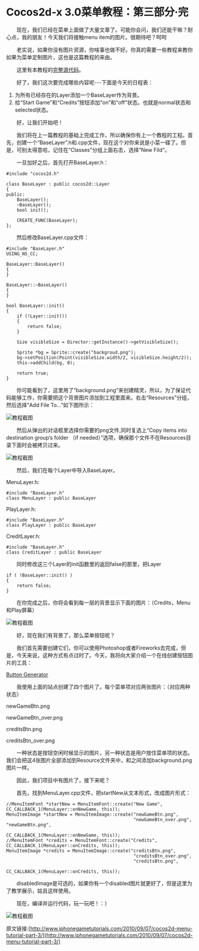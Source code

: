 # Cocos2d-x 3.0菜单教程：第三部分·完

　　现在，我们已经在菜单上面做了大量文章了。可能你会问，我们还能干嘛？耐心点，我的朋友！今天我们将接触menu item的图片。很期待吧？呵呵

　　老实说，如果你没有图片资源，你啥事也做不好。你真的需要一些教程来教你如果为菜单定制图片，这也是这篇教程的来由。

　　这里有本教程的[完整源代码][1]。

　　好了，我们这次要完成哪些内容呢---下面是今天的日程表：

1. 为所有已经存在的Layer添加一个BaseLayer作为背景。
2. 给“Start Game”和“Credits”按钮添加“on”和“off”状态。也就是normal状态和selected状态。

　　好，让我们开始吧！

　　我们将在上一篇教程的基础上完成工作，所以确保你有上一个教程的工程。首先，创建一个“BaseLayer”.h和.cpp文件，现在这个对你来说是小菜一碟了。但是，可别太得意哈，记住在“Classes”分组上面右击，选择”New Fild“。

　　一旦加好之后，首先打开BaseLayer.h：

```
#include "cocos2d.h"

class BaseLayer : public cocos2d::Layer
{
public:
    BaseLayer();
    ~BaseLayer();
    bool init();
    
    CREATE_FUNC(BaseLayer);
};
```


　　然后修改BaseLayer.cpp文件：


```
#include "BaseLayer.h"
USING_NS_CC;

BaseLayer::BaseLayer()
{
}

BaseLayer::~BaseLayer()
{
}

bool BaseLayer::init()
{
    if (!Layer::init())
    {
        return false;
    }
    
    Size visibleSize = Director::getInstance()->getVisibleSize();
    
    Sprite *bg = Sprite::create("backgroud.png");
    bg->setPosition(Point(visibleSize.width/2, visibleSize.height/2));
    this->addChild(bg, 0);
    
    return true;
}
```


　　你可能看到了，这里用了“background.png”来创建精灵，所以，为了保证代码能够工作，你需要把这个背景图片添加到工程里面来。右击“Resources”分组，然后选择“Add File To...”如下图所示：

![][p1]

　　然后从弹出的对话框里选择你需要的png文件,同时复选上“Copy items into destination group‘s folder （if needed）”选项，确保那个文件不在Resources目录下面时会被拷贝过来。

![][p2]

　　然后，我们在每个Layer中导入BaseLayer。

MenuLayer.h:


```
#include "BaseLayer.h"
class MenuLayer : public BaseLayer
```


PlayLayer.h:


```
#include "BaseLayer.h"
class PlayLayer : public BaseLayer
```


CreditLayer.h:


```
#include "BaseLayer.h"
class CreditLayer : public BaseLayer
```


　　同时修改这三个Layer的init函数里的返回false的那里，把Layer

```
if ( !BaseLayer::init() )
{
	return false;
}
```

　　在你完成之后，你将会看到每一层的背景显示下面的图片：（Credits，Menu和Play屏幕）

![][p3]

 
　　好，现在我们有背景了，那么菜单按钮呢？

　　我们首先需要创建它们，你可以使用Photoshop或者Fireworks去完成，但是，今天来说，这种方式有点过时了。今天，我将向大家介绍一个在线创建按钮图片的工具：

[Button Generator](http://www.grsites.com/generate/group/2000/)

　　我使用上面的站点创建了四个图片了。每个菜单项对应两张图片：（对应两种状态）

newGameBtn.png

newGameBtn_over.png

creditsBtn.png

creditsBtn_over.png

　　一种状态是按钮空闲时候显示的图片，另一种状态是用户按住菜单项的状态。我们会把这4张图片全部添加到Resource文件夹中，和之间添加background.png图片一样。

　　因此，我们项目中有图片了，接下来呢？

　　首先，找到MenuLayer.cpp文件，把startNew从文本形式，改成图片形式：


```
//MenuItemFont *startNew = MenuItemFont::create("New Game", 									CC_CALLBACK_1(MenuLayer::onNewGame, this));
MenuItemImage *startNew = MenuItemImage::create("newGameBtn.png", 
												"newGameBtn_over.png", 												"newGameBtn.png", 
									CC_CALLBACK_1(MenuLayer::onNewGame, this));
//MenuItemFont *credits = MenuItemFont::create("Credits", 									CC_CALLBACK_1(MenuLayer::onCredits, this));
MenuItemImage *credits = MenuItemImage::create("creditsBtn.png", 
												"creditsBtn_over.png", 
												"creditsBtn.png",
									CC_CALLBACK_1(MenuLayer::onCredits, this));
```

 

　　disabledImage是可选的，如果你有一个disabled图片就更好了，但是这里为了教学展示，姑且这样使用。


　　现在，编译并运行代码，玩一玩吧！：）

![][p4]


原文链接:[http://www.iphonegametutorials.com/2010/09/07/cocos2d-menu-tutorial-part-3/](http://www.iphonegametutorials.com/2010/09/07/cocos2d-menu-tutorial-part-3/)


[p1]: ./res/course_screenshot1.png "教程截图"
[p2]: ./res/course_screenshot2.png "教程截图"
[p3]: ./res/course_screenshot3.png "教程截图"
[p4]: ./res/course_screenshot4.png "教程截图"


[1]: ./MenuTutorialPart3.zip "完整源代码"